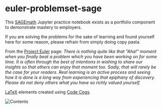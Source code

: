 # euler-problemset-sage


This [SAGEmath](https://www.sagemath.org/) Jupyter practice notebook exists as a portfolio component to demonstrate mastery to employers.

If you are solving the problems for the sake of learning and found yourself here for some reason, please refrain from simply doing copy pasta.

From the [Project Euler](https://projecteuler.net/) page:
_There is nothing quite like that "Aha!" moment when you finally beat a problem which you have been working on for some time. It is often through the best of intentions in wishing to share our insights so that others can enjoy that moment too. Sadly, that will rarely be the case for your readers. Real learning is an active process and seeing how it is done is a long way from experiencing that epiphany of discovery. Please do not deny others what you have so richly valued yourself._

[LaTeX](https://www.latex-project.org/) elements created using [Code Cogs](https://latex.codecogs.com/).

![Contents](https://github.com/TimmyChan/euler-problemset-sage/blob/0b8211770d264ab6f6418e9d633f02abee815cd7/Euler%20Problem%20Set.ipynb)
